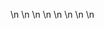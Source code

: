 

















































\n
\n
\n
\n
\n
\n
\n
\n












































































































































































